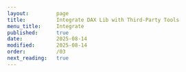 ```yaml
---
layout:         page
title:          Integrate DAX Lib with Third-Party Tools
menu_title:     Integrate
published:      true
date:           2025-08-14
modified:       2025-08-14
order:          /03
next_reading:   true
---
```


